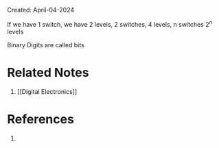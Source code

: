 Created: April-04-2024

If we have 1 switch, we have 2 levels, 2 switches, 4 levels, n switches $2 ^ n$ levels

Binary Digits are called bits
# Related Notes

1. [[Digital Electronics]]
# References

1. 